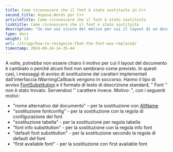 ```yaml
---
title: Come riconoscere che il font è stato sostituito in C++
second_title: Aspose.Words per C++
articleTitle: Come riconoscere che il font è stato sostituito
linktitle: Come riconoscere che il font è stato sostituito
description: "Se non sei sicuro del motivo per cui il layout di un documento è cambiato o perché un determinato font non sembra come previsto, i messaggi di avviso di sostituzione del font possono essere d'aiuto."
type: docs
weight: 13
url: /it/cpp/how-to-recognize-that-the-font-was-replaced/
timestamp: 2024-09-24-14-35-44
---
```


A volte, potrebbe non essere chiaro il motivo per cui il layout del documento è cambiato o perché alcuni font non sembrano come previsto. In questi casi, i messaggi di avviso di sostituzione dei caratteri implementati dall'interfaccia IWarningCallback vengono in soccorso. Hanno il tipo di avviso [FontSubstitution](https://reference.aspose.com/words/cpp/aspose.words/warningtype/) e il formato di testo di descrizione standard, " Font '<OriginalFont>' non è stato trovato. Servendosi '<SubstitutionFont>' carattere invece. Motivo: <Reason>", con i seguenti motivi:

- "nome alternativo dal documento" – per la sostituzione con [AltName](https://reference.aspose.com/words/cpp/aspose.words.fonts/fontinfo/get_altname/)
- "sostituzione fontconfig" - per la sostituzione con la regola di configurazione del font
- "sostituzione tabella" - per la sostituzione per regola tabella
- "font info substitution" - per la sostituzione con la regola info font
- "default font substitution" - per la sostituzione secondo la regola di default del font
- "first available font" - per la sostituzione con first available font
